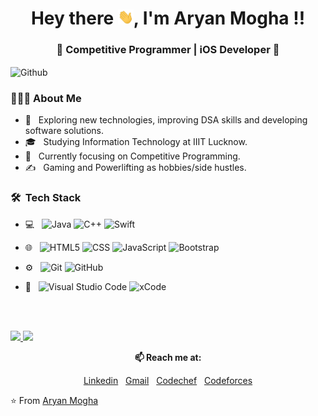 <h1 align="center">Hey there <img src="https://raw.githubusercontent.com/ABSphreak/ABSphreak/master/gifs/Hi.gif" height="24">, I'm Aryan Mogha !!</h1>
<h3 align="center">🚀 Competitive Programmer | iOS Developer 🚀</h3>
<img width="35%" align="center" alt="Github" src="https://user-images.githubusercontent.com/48678280/88862734-4903af80-d201-11ea-968b-9c939d88a37c.gif" />
<div align="left"> 
  <h3> 👨🏻‍💻 About Me </h3>

  - 🤔 &nbsp; Exploring new technologies, improving DSA skills and developing software solutions.
  - 🎓 &nbsp; Studying Information Technology at IIIT Lucknow.
  - 💼 &nbsp; Currently focusing on Competitive Programming.
  - ✍️ &nbsp; Gaming and Powerlifting as hobbies/side hustles.  
</div> 

<h3> 🛠 &nbsp;Tech Stack</h3>

- 💻 &nbsp;
  ![Java](https://img.shields.io/badge/-Java-333333?style=flat&logo=Java&logoColor=007396)
  ![C++](https://img.shields.io/badge/-C++-333333?style=flat&logo=C%2B%2B&logoColor=00599C)
  ![Swift](https://img.shields.io/badge/Swift-F05138.svg?style=for-the-badge&logo=Swift&logoColor=white)
  
- 🌐 &nbsp;
  ![HTML5](https://img.shields.io/badge/-HTML5-333333?style=flat&logo=HTML5)
  ![CSS](https://img.shields.io/badge/-CSS-333333?style=flat&logo=CSS3&logoColor=1572B6)
  ![JavaScript](https://img.shields.io/badge/-JavaScript-333333?style=flat&logo=javascript)
  ![Bootstrap](https://img.shields.io/badge/-Bootstrap-333333?style=flat&logo=bootstrap&logoColor=563D7C)
- ⚙️ &nbsp;
  ![Git](https://img.shields.io/badge/-Git-333333?style=flat&logo=git)
  ![GitHub](https://img.shields.io/badge/-GitHub-333333?style=flat&logo=github)
- 🔧 &nbsp;
  ![Visual Studio Code](https://img.shields.io/badge/-Visual%20Studio%20Code-333333?style=flat&logo=visual-studio-code&logoColor=007ACC)
    ![xCode](https://img.shields.io/badge/Xcode-007ACC?style=for-the-badge&logo=Xcode&logoColor=white)
<br/>

<br>
<p>
  <a href="https://github.com/aryanmogha">
  <img height="180em" src="https://github-readme-stats.vercel.app/api?username=aryanmogha&theme=buefy&show_icons=true" />
  <img height="180em" src="https://github-readme-stats.vercel.app/api/top-langs/?username=aryanmogha&theme=buefy&layout=compact" />
</a>
</p>

<div align="center">
  
  **📫 Reach me at:**<br>

  [Linkedin](https://www.linkedin.com/in/aryan-mogha/)
  &nbsp;
  [Gmail](mailto:LIT2020023@iiitl.ac.in)
  &nbsp;
  [Codechef](https://www.codechef.com/users/sirius_3101)
  &nbsp;
  [Codeforces](https://codeforces.com/profile/aryanmogha)

</div>

⭐️ From [Aryan Mogha](https://github.com/aryanmogha)
